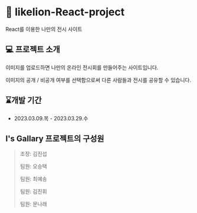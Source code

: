 # 🦁 likelion-React-project

React를 이용한 나만의 전시 사이트

## 💻 프로젝트 소개

이미지를 업로드하면 나만의 온라인 전시회를 만들어주는 사이트입니다.

이미지의 공개 / 비공개 여부를 선택함으로써 다른 사람들과 전시를 공유할 수 있습니다.

## ⌛개발 기간

- 2023.03.09.목 - 2023.03.29.수

## **I's Gallary 프로젝트의 구성원**

> 조장: 김진섭
>
> 팀원: 오승택
>
> 팀원: 최예송
>
> 팀원: 김진휘
>
> 팀원: 문나래
